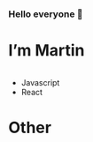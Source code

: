 ### Hello everyone 👋
<h1>I’m Martin</h1>
<div>
  <img src='https://www.thecinemaholic.com/wp-content/uploads/2016/09/download.jpeg' alt='' />
  <ul>
  <li>Javascript</li>
  <li>React</li>
</ul>
</div>

<h1>Other</h1>



<!--
**eMartin94/eMartin94** is a ✨ _special_ ✨ repository because its `README.md` (this file) appears on your GitHub profile.

Here are some ideas to get you started:

- 🔭 I’m currently working on ...
- 🌱 I’m currently learning ...
- 👯 I’m looking to collaborate on ...
- 🤔 I’m looking for help with ...
- 💬 Ask me about ...
- 📫 How to reach me: ...
- 😄 Pronouns: ...
- ⚡ Fun fact: ...
-->
